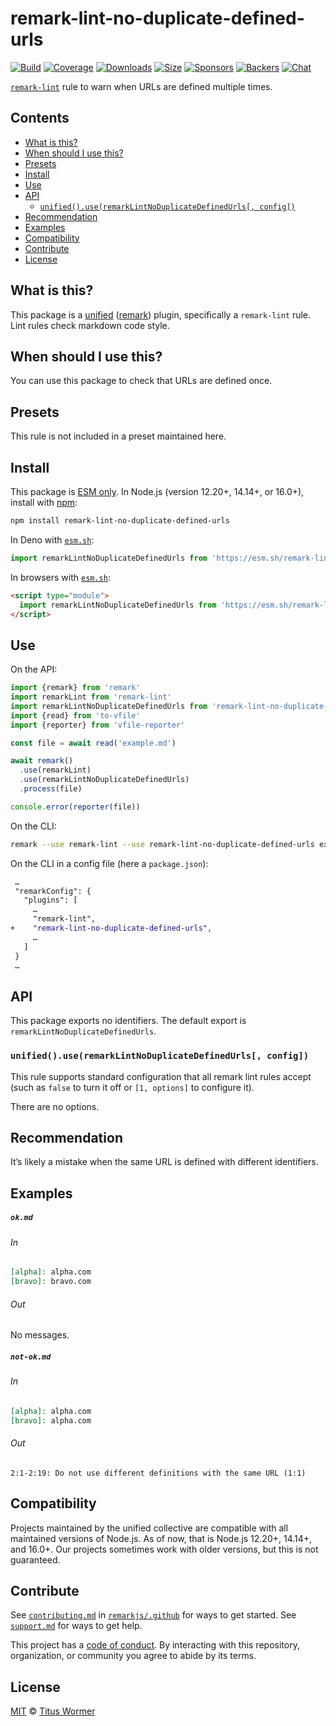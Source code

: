<!--This file is generated-->

# remark-lint-no-duplicate-defined-urls

[![Build][build-badge]][build]
[![Coverage][coverage-badge]][coverage]
[![Downloads][downloads-badge]][downloads]
[![Size][size-badge]][size]
[![Sponsors][sponsors-badge]][collective]
[![Backers][backers-badge]][collective]
[![Chat][chat-badge]][chat]

[`remark-lint`][mono] rule to warn when URLs are defined multiple times.

## Contents

* [What is this?](#what-is-this)
* [When should I use this?](#when-should-i-use-this)
* [Presets](#presets)
* [Install](#install)
* [Use](#use)
* [API](#api)
  * [`unified().use(remarkLintNoDuplicateDefinedUrls[, config])`](#unifieduseremarklintnoduplicatedefinedurls-config)
* [Recommendation](#recommendation)
* [Examples](#examples)
* [Compatibility](#compatibility)
* [Contribute](#contribute)
* [License](#license)

## What is this?

This package is a [unified][] ([remark][]) plugin, specifically a `remark-lint`
rule.
Lint rules check markdown code style.

## When should I use this?

You can use this package to check that URLs are defined once.

## Presets

This rule is not included in a preset maintained here.

## Install

This package is [ESM only][esm].
In Node.js (version 12.20+, 14.14+, or 16.0+), install with [npm][]:

```sh
npm install remark-lint-no-duplicate-defined-urls
```

In Deno with [`esm.sh`][esmsh]:

```js
import remarkLintNoDuplicateDefinedUrls from 'https://esm.sh/remark-lint-no-duplicate-defined-urls@2'
```

In browsers with [`esm.sh`][esmsh]:

```html
<script type="module">
  import remarkLintNoDuplicateDefinedUrls from 'https://esm.sh/remark-lint-no-duplicate-defined-urls@2?bundle'
</script>
```

## Use

On the API:

```js
import {remark} from 'remark'
import remarkLint from 'remark-lint'
import remarkLintNoDuplicateDefinedUrls from 'remark-lint-no-duplicate-defined-urls'
import {read} from 'to-vfile'
import {reporter} from 'vfile-reporter'

const file = await read('example.md')

await remark()
  .use(remarkLint)
  .use(remarkLintNoDuplicateDefinedUrls)
  .process(file)

console.error(reporter(file))
```

On the CLI:

```sh
remark --use remark-lint --use remark-lint-no-duplicate-defined-urls example.md
```

On the CLI in a config file (here a `package.json`):

```diff
 …
 "remarkConfig": {
   "plugins": [
     …
     "remark-lint",
+    "remark-lint-no-duplicate-defined-urls",
     …
   ]
 }
 …
```

## API

This package exports no identifiers.
The default export is `remarkLintNoDuplicateDefinedUrls`.

### `unified().use(remarkLintNoDuplicateDefinedUrls[, config])`

This rule supports standard configuration that all remark lint rules accept
(such as `false` to turn it off or `[1, options]` to configure it).

There are no options.

## Recommendation

It’s likely a mistake when the same URL is defined with different
identifiers.

## Examples

##### `ok.md`

###### In

```markdown
[alpha]: alpha.com
[bravo]: bravo.com
```

###### Out

No messages.

##### `not-ok.md`

###### In

```markdown
[alpha]: alpha.com
[bravo]: alpha.com
```

###### Out

```text
2:1-2:19: Do not use different definitions with the same URL (1:1)
```

## Compatibility

Projects maintained by the unified collective are compatible with all maintained
versions of Node.js.
As of now, that is Node.js 12.20+, 14.14+, and 16.0+.
Our projects sometimes work with older versions, but this is not guaranteed.

## Contribute

See [`contributing.md`][contributing] in [`remarkjs/.github`][health] for ways
to get started.
See [`support.md`][support] for ways to get help.

This project has a [code of conduct][coc].
By interacting with this repository, organization, or community you agree to
abide by its terms.

## License

[MIT][license] © [Titus Wormer][author]

[build-badge]: https://github.com/remarkjs/remark-lint/workflows/main/badge.svg

[build]: https://github.com/remarkjs/remark-lint/actions

[coverage-badge]: https://img.shields.io/codecov/c/github/remarkjs/remark-lint.svg

[coverage]: https://codecov.io/github/remarkjs/remark-lint

[downloads-badge]: https://img.shields.io/npm/dm/remark-lint-no-duplicate-defined-urls.svg

[downloads]: https://www.npmjs.com/package/remark-lint-no-duplicate-defined-urls

[size-badge]: https://img.shields.io/bundlephobia/minzip/remark-lint-no-duplicate-defined-urls.svg

[size]: https://bundlephobia.com/result?p=remark-lint-no-duplicate-defined-urls

[sponsors-badge]: https://opencollective.com/unified/sponsors/badge.svg

[backers-badge]: https://opencollective.com/unified/backers/badge.svg

[collective]: https://opencollective.com/unified

[chat-badge]: https://img.shields.io/badge/chat-discussions-success.svg

[chat]: https://github.com/remarkjs/remark/discussions

[unified]: https://github.com/unifiedjs/unified

[remark]: https://github.com/remarkjs/remark

[mono]: https://github.com/remarkjs/remark-lint

[esm]: https://gist.github.com/sindresorhus/a39789f98801d908bbc7ff3ecc99d99c

[esmsh]: https://esm.sh

[npm]: https://docs.npmjs.com/cli/install

[health]: https://github.com/remarkjs/.github

[contributing]: https://github.com/remarkjs/.github/blob/main/contributing.md

[support]: https://github.com/remarkjs/.github/blob/main/support.md

[coc]: https://github.com/remarkjs/.github/blob/main/code-of-conduct.md

[license]: https://github.com/remarkjs/remark-lint/blob/main/license

[author]: https://wooorm.com
